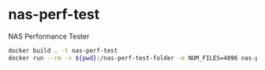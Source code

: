 # nas-perf-test

NAS Performance Tester

```bash
docker build . -t nas-perf-test
docker run --rm -v ${pwd}:/nas-perf-test-folder -e NUM_FILES=4096 nas-perf-test
```
